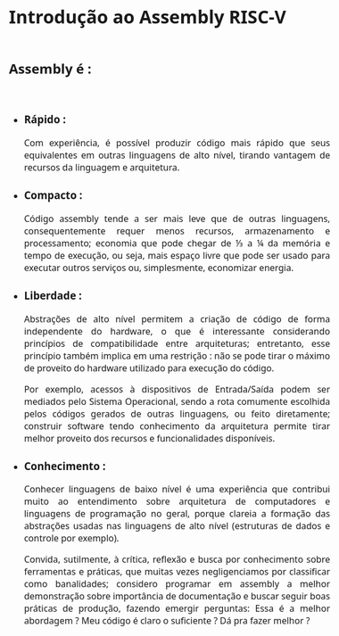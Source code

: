 [](https://www.markdowntutorial.com/lesson/4/)
<style>
    body{
        display: flex;
        flex-direction: column;
        padding: 2em;
        font-family: Noto Sans;
        text-align: justify;
        font-size:  16px;
    }
</style>

# Introdução ao Assembly RISC-V

## Assembly é :

* ### Rápido :

    Com experiência, é possível produzir código mais rápido que seus equivalentes em outras linguagens de alto nível, tirando vantagem de recursos da linguagem e arquitetura.

* ### Compacto :

    Código assembly tende a ser mais leve que de outras linguagens, consequentemente requer menos recursos, armazenamento e processamento; economia que pode chegar de ⅓ a ¼ da memória e tempo de execução, ou seja, mais espaço livre que pode ser usado para executar outros serviços ou, simplesmente, economizar energia.

* ### Liberdade :

    Abstrações de alto nível permitem a criação de código de forma independente do hardware, o que é interessante considerando princípios de compatibilidade entre arquiteturas; entretanto, esse princípio também implica em uma restrição : não se pode tirar o máximo de proveito do hardware utilizado para execução do código.

    Por exemplo, acessos à dispositivos de Entrada/Saída podem ser mediados pelo Sistema Operacional, sendo a rota comumente escolhida pelos códigos gerados de outras linguagens, ou feito diretamente; construir software tendo conhecimento da arquitetura permite tirar melhor proveito dos recursos e funcionalidades disponíveis.

* ### Conhecimento :

    Conhecer linguagens de baixo nível é uma experiência que contribui muito ao entendimento sobre arquitetura de computadores e linguagens de programação no geral, porque clareia a formação das abstrações usadas nas linguagens de alto nível (estruturas de dados e controle por exemplo).

    Convida, sutilmente, à crítica, reflexão e busca por conhecimento sobre ferramentas e práticas, que muitas vezes negligenciamos por classificar como banalidades; considero programar em assembly a melhor demonstração sobre importância de documentação e buscar seguir boas práticas de produção, fazendo emergir perguntas: Essa é a melhor abordagem ? Meu código é claro o suficiente ? Dá pra fazer melhor ?